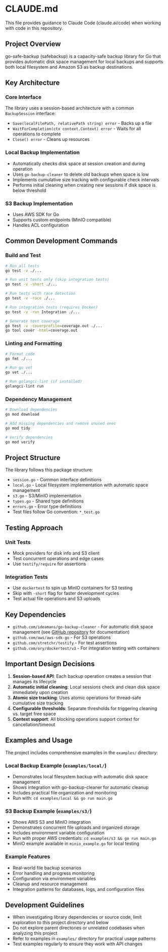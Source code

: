 # CLAUDE.md

This file provides guidance to Claude Code (claude.ai/code) when working with code in this repository.

## Project Overview

go-safe-backup (safebackup) is a capacity-safe backup library for Go that provides automatic disk space management for local backups and supports both local filesystem and Amazon S3 as backup destinations.

## Key Architecture

### Core Interface
The library uses a session-based architecture with a common `BackupSession` interface:
- `Save(localFilePath, relativePath string) error` - Backs up a file
- `WaitForCompletion(ctx context.Context) error` - Waits for all operations to complete
- `Close() error` - Cleans up resources

### Local Backup Implementation
- Automatically checks disk space at session creation and during operation
- Uses `go-backup-cleaner` to delete old backups when space is low
- Implements cumulative size tracking with configurable check intervals
- Performs initial cleaning when creating new sessions if disk space is below threshold

### S3 Backup Implementation
- Uses AWS SDK for Go
- Supports custom endpoints (MinIO compatible)
- Handles ACL configuration

## Common Development Commands

### Build and Test
```bash
# Run all tests
go test -v ./...

# Run unit tests only (skip integration tests)
go test -v -short ./...

# Run tests with race detection
go test -v -race ./...

# Run integration tests (requires Docker)
go test -v -run Integration ./...

# Generate test coverage
go test -v -coverprofile=coverage.out ./...
go tool cover -html=coverage.out
```

### Linting and Formatting
```bash
# Format code
go fmt ./...

# Run go vet
go vet ./...

# Run golangci-lint (if installed)
golangci-lint run
```

### Dependency Management
```bash
# Download dependencies
go mod download

# Add missing dependencies and remove unused ones
go mod tidy

# Verify dependencies
go mod verify
```

## Project Structure

The library follows this package structure:
- `session.go` - Common interface definitions
- `local.go` - Local filesystem implementation with automatic space management
- `s3.go` - S3/MinIO implementation
- `types.go` - Shared type definitions
- `errors.go` - Error type definitions
- Test files follow Go convention: `*_test.go`

## Testing Approach

### Unit Tests
- Mock providers for disk info and S3 client
- Test concurrent operations and edge cases
- Use `testify/require` for assertions

### Integration Tests
- Use `dockertest` to spin up MinIO containers for S3 testing
- Skip with `-short` flag for faster development cycles
- Test actual file operations and S3 uploads

## Key Dependencies

- `github.com/ideamans/go-backup-cleaner` - For automatic disk space management (see [GitHub repository](https://github.com/ideamans/go-backup-cleaner) for documentation)
- `github.com/aws/aws-sdk-go` - For S3 operations
- `github.com/stretchr/testify` - For test assertions
- `github.com/ory/dockertest/v3` - For integration testing with containers

## Important Design Decisions

1. **Session-based API**: Each backup operation creates a session that manages its lifecycle
2. **Automatic initial cleaning**: Local sessions check and clean disk space immediately upon creation
3. **Atomic size tracking**: Uses atomic operations for thread-safe cumulative size tracking
4. **Configurable thresholds**: Separate thresholds for triggering cleaning vs. target free space
5. **Context support**: All blocking operations support context for cancellation/timeout

## Examples and Usage

The project includes comprehensive examples in the `examples/` directory:

### Local Backup Example (`examples/local/`)
- Demonstrates local filesystem backup with automatic disk space management
- Shows integration with go-backup-cleaner for automatic cleanup
- Includes practical file organization and monitoring
- Run with: `cd examples/local && go run main.go`

### S3 Backup Example (`examples/s3/`)
- Shows AWS S3 and MinIO integration
- Demonstrates concurrent file uploads and organized storage
- Includes environment variable configuration
- Run with proper AWS credentials: `cd examples/s3 && go run main.go`
- MinIO example available in `minio_example.go` for local testing

### Example Features
- Real-world file backup scenarios
- Error handling and progress monitoring
- Configuration via environment variables
- Cleanup and resource management
- Integration patterns for databases, logs, and configuration files

## Development Guidelines

- When investigating library dependencies or source code, limit exploration to this project directory and below
- Do not explore parent directories or unrelated codebases when analyzing this project
- Refer to examples in `examples/` directory for practical usage patterns
- Test examples regularly to ensure they work with API changes
